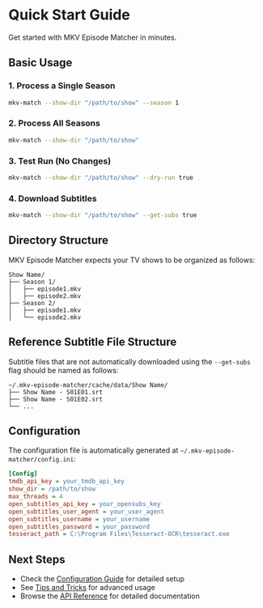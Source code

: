 # Quick Start Guide

Get started with MKV Episode Matcher in minutes.

## Basic Usage

### 1. Process a Single Season

```bash
mkv-match --show-dir "/path/to/show" --season 1
```

### 2. Process All Seasons

```bash
mkv-match --show-dir "/path/to/show"
```

### 3. Test Run (No Changes)

```bash
mkv-match --show-dir "/path/to/show" --dry-run true
```

### 4. Download Subtitles

```bash
mkv-match --show-dir "/path/to/show" --get-subs true
```

## Directory Structure

MKV Episode Matcher expects your TV shows to be organized as follows:

```
Show Name/
├── Season 1/
│   ├── episode1.mkv
│   ├── episode2.mkv
├── Season 2/
│   ├── episode1.mkv
│   └── episode2.mkv
```

## Reference Subtitle File Structure

Subtitle files that are not automatically downloaded using the `--get-subs` flag should be named as follows:

```plaintext
~/.mkv-episode-matcher/cache/data/Show Name/
├── Show Name - S01E01.srt
├── Show Name - S01E02.srt
└── ...
```

## Configuration

The configuration file is automatically generated at `~/.mkv-episode-matcher/config.ini`:

```ini
[Config]
tmdb_api_key = your_tmdb_api_key
show_dir = /path/to/show
max_threads = 4
open_subtitles_api_key = your_opensubs_key
open_subtitles_user_agent = your_user_agent
open_subtitles_username = your_username
open_subtitles_password = your_password
tesseract_path = C:\Program Files\Tesseract-OCR\tesseract.exe
```

## Next Steps

- Check the [Configuration Guide](configuration.md) for detailed setup
- See [Tips and Tricks](tips.md) for advanced usage
- Browse the [API Reference](api/episode_matcher.md) for detailed documentation
